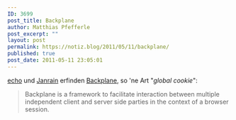```yaml
---
ID: 3699
post_title: Backplane
author: Matthias Pfefferle
post_excerpt: ""
layout: post
permalink: https://notiz.blog/2011/05/11/backplane/
published: true
post_date: 2011-05-11 23:05:01
---
```

<!-- wp:paragraph -->
<p><a href="http://www.aboutecho.com/">echo</a> und <a href="http://www.janrain.com/">Janrain</a> erfinden <a href="https://sites.google.com/site/backplanespec/">Backplane</a>, so 'ne Art "<em>global cookie</em>":</p>
<!-- /wp:paragraph -->

<!-- wp:quote -->
<blockquote class="wp-block-quote">
	<p>Backplane is a framework to facilitate interaction between multiple independent client and server side parties in the context of a browser session.</p>
</blockquote>
<!-- /wp:quote -->